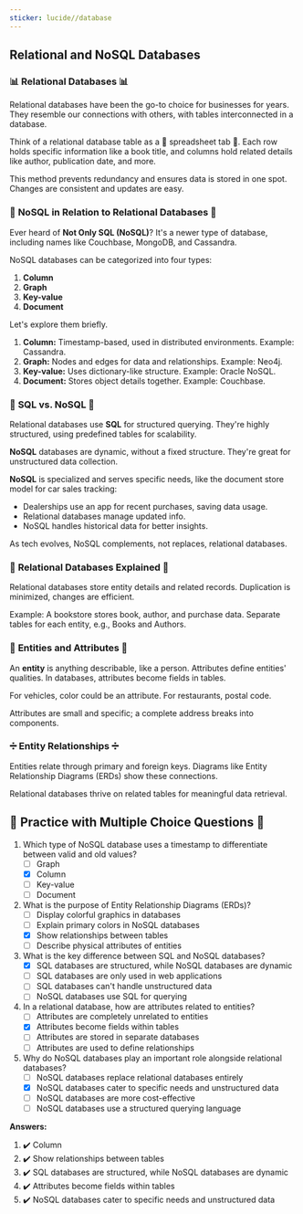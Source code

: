 ```yaml
---
sticker: lucide//database
---
```

## Relational and NoSQL Databases

### 📊 **Relational Databases** 📊

Relational databases have been the go-to choice for businesses for years. They resemble our connections with others, with tables interconnected in a database.

Think of a relational database table as a 📑 spreadsheet tab 📑. Each row holds specific information like a book title, and columns hold related details like author, publication date, and more.

This method prevents redundancy and ensures data is stored in one spot. Changes are consistent and updates are easy.

### 📝 **NoSQL in Relation to Relational Databases** 📝

Ever heard of **Not Only SQL (NoSQL)**? It's a newer type of database, including names like Couchbase, MongoDB, and Cassandra.

NoSQL databases can be categorized into four types:

1. **Column**
2. **Graph**
3. **Key-value**
4. **Document**

Let's explore them briefly.

1. **Column:** Timestamp-based, used in distributed environments. Example: Cassandra.
2. **Graph:** Nodes and edges for data and relationships. Example: Neo4j.
3. **Key-value:** Uses dictionary-like structure. Example: Oracle NoSQL.
4. **Document:** Stores object details together. Example: Couchbase.

### 🔄 **SQL vs. NoSQL** 🔄

Relational databases use **SQL** for structured querying. They're highly structured, using predefined tables for scalability.

**NoSQL** databases are dynamic, without a fixed structure. They're great for unstructured data collection.

**NoSQL** is specialized and serves specific needs, like the document store model for car sales tracking:

- Dealerships use an app for recent purchases, saving data usage.
- Relational databases manage updated info.
- NoSQL handles historical data for better insights.

As tech evolves, NoSQL complements, not replaces, relational databases.

### 🚗 **Relational Databases Explained** 🚗

Relational databases store entity details and related records. Duplication is minimized, changes are efficient.

Example: A bookstore stores book, author, and purchase data. Separate tables for each entity, e.g., Books and Authors.

### 🧐 **Entities and Attributes** 🧐

An **entity** is anything describable, like a person. Attributes define entities' qualities. In databases, attributes become fields in tables.

For vehicles, color could be an attribute. For restaurants, postal code.

Attributes are small and specific; a complete address breaks into components.

### ➗ **Entity Relationships** ➗

Entities relate through primary and foreign keys. Diagrams like Entity Relationship Diagrams (ERDs) show these connections.

Relational databases thrive on related tables for meaningful data retrieval.

## 📝 **Practice with Multiple Choice Questions** 📝

1. Which type of NoSQL database uses a timestamp to differentiate between valid and old values?
   - [ ] Graph
   - [x] Column
   - [ ] Key-value
   - [ ] Document

2. What is the purpose of Entity Relationship Diagrams (ERDs)?
   - [ ] Display colorful graphics in databases
   - [ ] Explain primary colors in NoSQL databases
   - [x] Show relationships between tables
   - [ ] Describe physical attributes of entities

3. What is the key difference between SQL and NoSQL databases?
   - [x] SQL databases are structured, while NoSQL databases are dynamic
   - [ ] SQL databases are only used in web applications
   - [ ] SQL databases can't handle unstructured data
   - [ ] NoSQL databases use SQL for querying

4. In a relational database, how are attributes related to entities?
   - [ ] Attributes are completely unrelated to entities
   - [x] Attributes become fields within tables
   - [ ] Attributes are stored in separate databases
   - [ ] Attributes are used to define relationships

5. Why do NoSQL databases play an important role alongside relational databases?
   - [ ] NoSQL databases replace relational databases entirely
   - [x] NoSQL databases cater to specific needs and unstructured data
   - [ ] NoSQL databases are more cost-effective
   - [ ] NoSQL databases use a structured querying language

**Answers:**
1. ✔️ Column
2. ✔️ Show relationships between tables
3. ✔️ SQL databases are structured, while NoSQL databases are dynamic
4. ✔️ Attributes become fields within tables
5. ✔️ NoSQL databases cater to specific needs and unstructured data